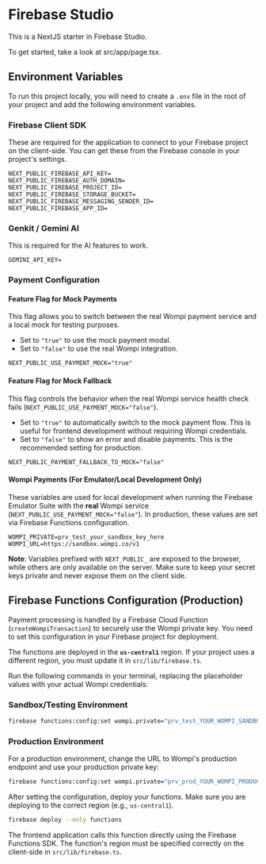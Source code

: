 # Firebase Studio

This is a NextJS starter in Firebase Studio.

To get started, take a look at src/app/page.tsx.

## Environment Variables

To run this project locally, you will need to create a `.env` file in the root of your project and add the following environment variables.

### Firebase Client SDK
These are required for the application to connect to your Firebase project on the client-side. You can get these from the Firebase console in your project's settings.

```
NEXT_PUBLIC_FIREBASE_API_KEY=
NEXT_PUBLIC_FIREBASE_AUTH_DOMAIN=
NEXT_PUBLIC_FIREBASE_PROJECT_ID=
NEXT_PUBLIC_FIREBASE_STORAGE_BUCKET=
NEXT_PUBLIC_FIREBASE_MESSAGING_SENDER_ID=
NEXT_PUBLIC_FIREBASE_APP_ID=
```

### Genkit / Gemini AI
This is required for the AI features to work.

```
GEMINI_API_KEY=
```

### Payment Configuration

#### Feature Flag for Mock Payments
This flag allows you to switch between the real Wompi payment service and a local mock for testing purposes.
- Set to `"true"` to use the mock payment modal.
- Set to `"false"` to use the real Wompi integration.

```
NEXT_PUBLIC_USE_PAYMENT_MOCK="true"
```

#### Feature Flag for Mock Fallback
This flag controls the behavior when the real Wompi service health check fails (`NEXT_PUBLIC_USE_PAYMENT_MOCK="false"`).
- Set to `"true"` to automatically switch to the mock payment flow. This is useful for frontend development without requiring Wompi credentials.
- Set to `"false"` to show an error and disable payments. This is the recommended setting for production.

```
NEXT_PUBLIC_PAYMENT_FALLBACK_TO_MOCK="false"
```

#### Wompi Payments (For Emulator/Local Development Only)
These variables are used for local development when running the Firebase Emulator Suite with the **real** Wompi service (`NEXT_PUBLIC_USE_PAYMENT_MOCK="false"`). In production, these values are set via Firebase Functions configuration.

```
WOMPI_PRIVATE=prv_test_your_sandbox_key_here
WOMPI_URL=https://sandbox.wompi.co/v1
```

**Note**: Variables prefixed with `NEXT_PUBLIC_` are exposed to the browser, while others are only available on the server. Make sure to keep your secret keys private and never expose them on the client side.

## Firebase Functions Configuration (Production)

Payment processing is handled by a Firebase Cloud Function (`createWompiTransaction`) to securely use the Wompi private key. You need to set this configuration in your Firebase project for deployment.

The functions are deployed in the **`us-central1`** region. If your project uses a different region, you must update it in `src/lib/firebase.ts`.

Run the following commands in your terminal, replacing the placeholder values with your actual Wompi credentials:

### Sandbox/Testing Environment
```bash
firebase functions:config:set wompi.private="prv_test_YOUR_WOMPI_SANDBOX_PRIVATE_KEY" wompi.url="https://sandbox.wompi.co/v1"
```

### Production Environment
For a production environment, change the URL to Wompi's production endpoint and use your production private key:
```bash
firebase functions:config:set wompi.private="prv_prod_YOUR_WOMPI_PRODUCTION_PRIVATE_KEY" wompi.url="https://production.wompi.co/v1"
```

After setting the configuration, deploy your functions. Make sure you are deploying to the correct region (e.g., `us-central1`).

```bash
firebase deploy --only functions
```

The frontend application calls this function directly using the Firebase Functions SDK. The function's region must be specified correctly on the client-side in `src/lib/firebase.ts`.
